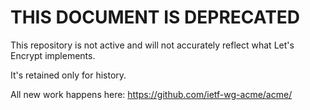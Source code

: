 # THIS DOCUMENT IS DEPRECATED

This repository is not active and will not accurately reflect what Let's Encrypt implements. 

It's retained only for history.

All new work happens here: https://github.com/ietf-wg-acme/acme/
